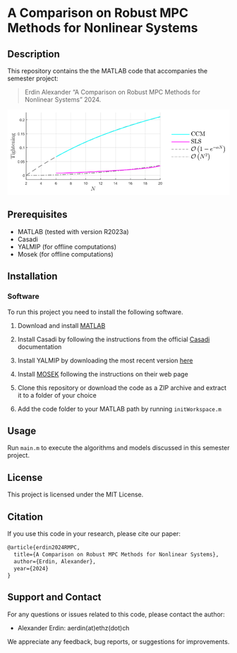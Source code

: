# A Comparison on Robust MPC Methods for Nonlinear Systems

## Description

This repository contains the the MATLAB code that accompanies the semester project:
> Erdin Alexander “A Comparison on Robust MPC Methods for Nonlinear Systems”
> 2024.

![Project Image](figs/PQR_N_tightening.svg)

## Prerequisites

- MATLAB (tested with version R2023a)
- Casadi
- YALMIP (for offline computations)
- Mosek  (for offline computations)

## Installation

### Software

To run this project you need to install the following software.

1. Download and install [MATLAB](https://www.mathworks.com/products/matlab.html)

2. Install Casadi by following the instructions from the official [Casadi](https://web.casadi.org/get/) documentation

3. Install YALMIP by downloading the most recent version [here](https://yalmip.github.io/tutorial/installation/)

4. Install [MOSEK](https://docs.mosek.com/latest/install/installation.html) following the instructions on their web page

5. Clone this repository or download the code as a ZIP archive and extract it to a folder of your choice

6. Add the code folder to your MATLAB path by running `initWorkspace.m`

## Usage

Run `main.m` to execute the algorithms and models discussed in this semester project.

## License

This project is licensed under the MIT License.

## Citation

If you use this code in your research, please cite our paper:

```text
@article{erdin2024RMPC,
  title={A Comparison on Robust MPC Methods for Nonlinear Systems},
  author={Erdin, Alexander},
  year={2024}
}
```
  
## Support and Contact

For any questions or issues related to this code, please contact the author:

- Alexander Erdin: aerdin(at)ethz(dot)ch

We appreciate any feedback, bug reports, or suggestions for improvements.
